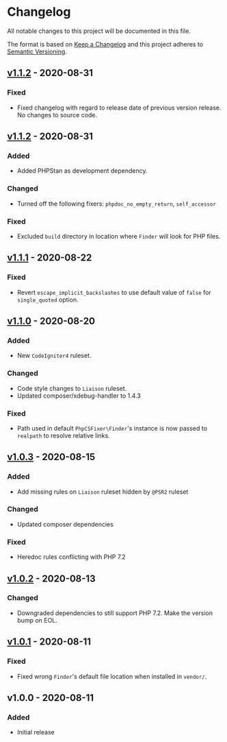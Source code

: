 # Changelog

All notable changes to this project will be documented in this file.

The format is based on [Keep a Changelog](https://keepachangelog.com/en/1.0.0/)
and this project adheres to [Semantic Versioning](https://semver.org/spec/v2.0.0.html).

## [v1.1.2](https://github.com/paulbalandan/liaison-cs-config/compare/v1.1.1...v1.1.2) - 2020-08-31

### Fixed

- Fixed changelog with regard to release date of previous version release. No changes to source code.

## [v1.1.2](https://github.com/paulbalandan/liaison-cs-config/compare/v1.1.1...v1.1.2) - 2020-08-31

### Added

- Added PHPStan as development dependency.

### Changed

- Turned off the following fixers: `phpdoc_no_empty_return`, `self_accessor`

### Fixed

- Excluded `build` directory in location where `Finder` will look for PHP files.

## [v1.1.1](https://github.com/paulbalandan/liaison-cs-config/compare/v1.1.0...v1.1.1) - 2020-08-22

### Fixed

- Revert `escape_implicit_backslashes` to use default value of `false` for `single_quoted` option.

## [v1.1.0](https://github.com/paulbalandan/liaison-cs-config/compare/v1.0.3...v1.1.0) - 2020-08-20

### Added

- New `CodeIgniter4` ruleset.

### Changed

- Code style changes to `Liaison` ruleset.
- Updated composer/xdebug-handler to 1.4.3

### Fixed

- Path used in default `PhpCSFixer\Finder`'s instance is now passed to `realpath` to resolve relative links.

## [v1.0.3](https://github.com/paulbalandan/liaison-cs-config/compare/v1.0.2...v1.0.3) - 2020-08-15

### Added

- Add missing rules on `Liaison` ruleset hidden by `@PSR2` ruleset

### Changed

- Updated composer dependencies

### Fixed

- Heredoc rules conflicting with PHP 7.2

## [v1.0.2](https://github.com/paulbalandan/liaison-cs-config/compare/v1.0.1...v1.0.2) - 2020-08-13

### Changed

- Downgraded dependencies to still support PHP 7.2. Make the version bump on EOL.

## [v1.0.1](https://github.com/paulbalandan/liaison-cs-config/compare/v1.0.0...v1.0.1) - 2020-08-11

### Fixed

- Fixed wrong `Finder`'s default file location when installed in `vendor/`.

## v1.0.0 - 2020-08-11

### Added

- Initial release
